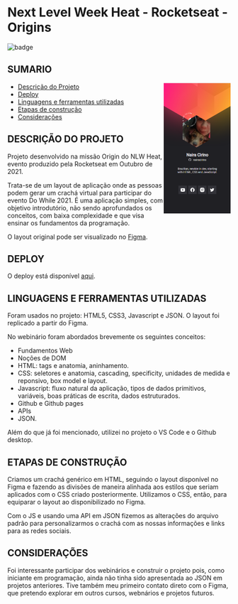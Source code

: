 # Next Level Week Heat - Rocketseat - Origins

<img src="https://img.shields.io/badge/STATUS-Complete-blue" alt="badge"/>

## SUMARIO

<img align="right" src="screenshot.png" alt="screenshot do deploy" width="30%"/>

   * [Descrição do Projeto](#DESCRIÇÃO-DO-PROJETO)
   * [Deploy](#DEPLOY)
   * [Linguagens e ferramentas utilizadas](#LINGUAGENS-E-FERRAMENTAS-UTILIZADAS)
   * [Etapas de construção](#ETAPAS-DE-CONSTRUÇÃO)
   * [Considerações](#CONSIDERAÇÕES)

## DESCRIÇÃO DO PROJETO

Projeto desenvolvido na missão Origin do NLW Heat, evento produzido pela Rocketseat em Outubro de 2021.

Trata-se de um layout de aplicação onde as pessoas podem gerar um crachá virtual para participar do evento Do While 2021. É uma aplicação simples, com objetivo introdutório, não sendo aprofundados os conceitos, com baixa complexidade e que visa ensinar os fundamentos da programação.

O layout original pode ser visualizado no <a target="_blank" href="https://www.figma.com/community/file/1031698737363668691">Figma</a>. 

## DEPLOY

O deploy está disponível <a target="_blank" href="https://nairacirino.github.io/NLW-Heat-Rocketseat/">aqui</a>.

## LINGUAGENS E FERRAMENTAS UTILIZADAS

Foram usados no projeto: HTML5, CSS3, Javascript e JSON. O layout foi replicado a partir do Figma.  

No webinário foram abordados brevemente os seguintes conceitos:
            <ul>
                <li>Fundamentos Web</li>
                <li>Noções de DOM</li>
                <li>HTML: tags e anatomia, aninhamento.</li>
                <li>CSS: seletores e anatomia, cascading, specificity, unidades de medida e reponsivo, box model e layout.</li>
                <li>Javascript: fluxo natural da aplicação, tipos de dados primitivos, variáveis, boas práticas de escrita, dados estruturados.</li>
                <li>Github e Github pages</li>
                <li>APIs</li>
                <li>JSON.</li>
            </ul>

Além do que já foi mencionado, utilizei no projeto o VS Code e o Github desktop. 

## ETAPAS DE CONSTRUÇÃO

Criamos um crachá genérico em HTML, seguindo o layout disponível no Figma e fazendo as divisões de maneira alinhada aos estilos que seriam aplicados com o CSS criado posteriormente. Utilizamos o CSS, então, para equiparar o layout ao disponibilizado no Figma. 

Com o JS e usando uma API em JSON fizemos as alterações do arquivo padrão para personalizarmos o crachá com as nossas informações e links para as redes sociais.  

## CONSIDERAÇÕES

Foi interessante participar dos webinários e construir o projeto pois, como iniciante em programação, ainda não tinha sido apresentada ao JSON em projetos anteriores. Tive também meu primeiro contato direto com o Figma, que pretendo explorar em outros cursos, webnários e projetos futuros.</p>

